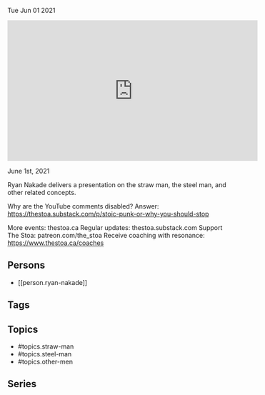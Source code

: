 



Tue Jun 01 2021

<iframe width="560" height="315" src="https://www.youtube.com/embed/FvlT9lzok2w" title="Straw Man, Steel Man, and All Those Other Men w/ Ryan Nakade" frameborder="0" allow="accelerometer; autoplay; clipboard-write; encrypted-media; gyroscope; picture-in-picture" allowfullscreen ></iframe>

June 1st, 2021

Ryan Nakade delivers a presentation on the straw man, the steel man, and other related concepts.

Why are the YouTube comments disabled? Answer: https://thestoa.substack.com/p/stoic-punk-or-why-you-should-stop

More events: thestoa.ca
Regular updates: thestoa.substack.com
Support The Stoa: patreon.com/the_stoa
Receive coaching with resonance: https://www.thestoa.ca/coaches

## Persons

- [[person.ryan-nakade]]

## Tags



## Topics

- #topics.straw-man
- #topics.steel-man
- #topics.other-men

## Series



